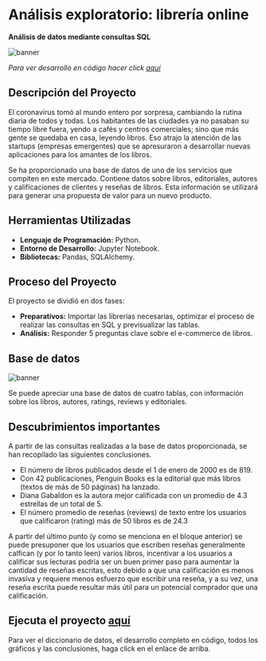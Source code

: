 # Análisis exploratorio: librería online
__Análisis de datos mediante consultas SQL__

<image src="https://github.com/BastianLQ/Analisis-SQL-Libreria/blob/main/Images/banner.png" alt="banner">

_Para ver desarrollo en código hacer click [aquí](https://github.com/BastianLQ/Analisis-SQL-Libreria/blob/main/Notebook.ipynb)_

## Descripción del Proyecto
El coronavirus tomó al mundo entero por sorpresa, cambiando la rutina diaria de todos y todas. Los habitantes de las ciudades ya no pasaban su tiempo libre fuera, yendo a cafés y centros comerciales; sino que más gente se quedaba en casa, leyendo libros. Eso atrajo la atención de las startups (empresas emergentes) que se apresuraron a desarrollar nuevas aplicaciones para los amantes de los libros.

Se ha proporcionado una base de datos de uno de los servicios que compiten en este mercado. Contiene datos sobre libros, editoriales, autores y calificaciones de clientes y reseñas de libros. Esta información se utilizará para generar una propuesta de valor para un nuevo producto.
  
## Herramientas Utilizadas
- __Lenguaje de Programación:__ Python.
- __Entorno de Desarrollo:__ Jupyter Notebook.
- __Bibliotecas:__ Pandas, SQLAlchemy.

## Proceso del Proyecto
El proyecto se dividió en dos fases:
- __Preparativos:__ Importar las librerías necesarias, optimizar el proceso de realizar las consultas en SQL y previsualizar las tablas.
- __Análisis:__ Responder 5 preguntas clave sobre el e-commerce de libros.

## Base de datos

<image src="https://github.com/BastianLQ/Analisis-SQL-Libreria/blob/main/Images/Image.png" alt="banner">

Se puede apreciar una base de datos de cuatro tablas, con información sobre los libros, autores, ratings, reviews y editoriales.

## Descubrimientos importantes
A partir de las consultas realizadas a la base de datos proporcionada, se han recopilado las siguientes conclusiones.

- El número de libros publicados desde el 1 de enero de 2000 es de 819.
- Con 42 publicaciones, Penguin Books es la editorial que más libros (textos de más de 50 páginas) ha lanzado.
- Diana Gabaldon es la autora mejor calificada con un promedio de 4.3 estrellas de un total de 5.
- El número promedio de reseñas (reviews) de texto entre los usuarios que calificaron (rating) más de 50 libros es de 24.3

A partir del último punto (y como se menciona en el bloque anterior) se puede presuponer que los usuarios que escriben reseñas generalmente calfican (y por lo tanto leen) varios libros, incentivar a los usuarios a calificar sus lecturas podría ser un buen primer paso para aumentar la cantidad de reseñas escritas, esto debido a que una calificación es menos invasiva y requiere menos esfuerzo que escribir una reseña, y a su vez, una reseña escrita puede resultar más útil para un potencial comprador que una calificación.

## Ejecuta el proyecto [aquí](https://github.com/BastianLQ/Analisis-SQL-Libreria/blob/main/Notebook.ipynb)
Para ver el diccionario de datos, el desarrollo completo en código, todos los gráficos y las conclusiones, haga click en el enlace de arriba.
